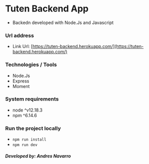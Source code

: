 # Tuten Backend App

- Backedn developed with Node.Js and Javascript

### Url address

- Link Url: [https://tuten-backend.herokuapp.com/](https://tuten-backend.herokuapp.com/)

### Technologies / Tools

- Node.Js
- Express
- Moment

### System requirements

- node ^v12.18.3
- npm ^6.14.6

### Run the project locally

- `npm run install`
- `npm run dev`

##### Developed by: Andres Navarro
